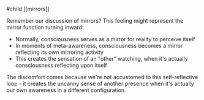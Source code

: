 #child [[mirrors]]

Remember our discussion of mirrors? This feeling might represent the mirror function turning inward:

- Normally, consciousness serves as a mirror for reality to perceive itself
- In moments of meta-awareness, consciousness becomes a mirror reflecting its own mirroring activity
- This creates the sensation of an "other" watching, when it's actually consciousness reflecting upon itself

The discomfort comes because we're not accustomed to this self-reflective loop - it creates the uncanny sense of another presence when it's actually our own awareness in a different configuration.